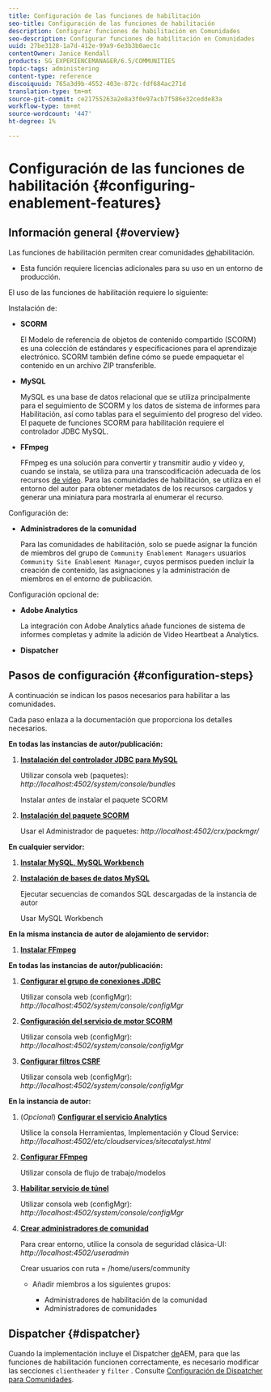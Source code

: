 ```yaml
---
title: Configuración de las funciones de habilitación
seo-title: Configuración de las funciones de habilitación
description: Configurar funciones de habilitación en Comunidades
seo-description: Configurar funciones de habilitación en Comunidades
uuid: 27be3128-1a7d-412e-99a9-6e3b3b0aec1c
contentOwner: Janice Kendall
products: SG_EXPERIENCEMANAGER/6.5/COMMUNITIES
topic-tags: administering
content-type: reference
discoiquuid: 765a3d9b-4552-403e-872c-fdf684ac271d
translation-type: tm+mt
source-git-commit: ce21755263a2e8a3f0e97acb7f586e32cedde83a
workflow-type: tm+mt
source-wordcount: '447'
ht-degree: 1%

---
```



# Configuración de las funciones de habilitación {#configuring-enablement-features}

## Información general {#overview}

Las funciones de habilitación permiten crear comunidades [de](overview.md#enablement-community)habilitación.

* Esta función requiere licencias adicionales para su uso en un entorno de producción.

El uso de las funciones de habilitación requiere lo siguiente:

Instalación de:

* **SCORM**

   El Modelo de referencia de objetos de contenido compartido (SCORM) es una colección de estándares y especificaciones para el aprendizaje electrónico. SCORM también define cómo se puede empaquetar el contenido en un archivo ZIP transferible.

* **MySQL**

   MySQL es una base de datos relacional que se utiliza principalmente para el seguimiento de SCORM y los datos de sistema de informes para Habilitación, así como tablas para el seguimiento del progreso del video. El paquete de funciones SCORM para habilitación requiere el controlador JDBC MySQL.

* **FFmpeg**

   FFmpeg es una solución para convertir y transmitir audio y vídeo y, cuando se instala, se utiliza para una transcodificación adecuada de los recursos [de vídeo](../../help/sites-authoring/default-components-foundation.md#video). Para las comunidades de habilitación, se utiliza en el entorno del autor para obtener metadatos de los recursos cargados y generar una miniatura para mostrarla al enumerar el recurso.

Configuración de:

* **Administradores de la comunidad**

   Para las comunidades de habilitación, solo se puede asignar la función de miembros del grupo de `Community Enablement Managers` usuarios `Community Site Enablement Manager`, cuyos permisos pueden incluir la creación de contenido, las asignaciones y la administración de miembros en el entorno de publicación.

Configuración opcional de:

* **Adobe Analytics**

   La integración con Adobe Analytics añade funciones de sistema de informes completas y admite la adición de Video Heartbeat a Analytics.

* **Dispatcher**

## Pasos de configuración {#configuration-steps}

A continuación se indican los pasos necesarios para habilitar a las comunidades.

Cada paso enlaza a la documentación que proporciona los detalles necesarios.

**En todas las instancias de autor/publicación:**

1. **[Instalación del controlador JDBC para MySQL](deploy-communities.md#jdbc-driver-for-mysql)**

   Utilizar consola web (paquetes): *http://localhost:4502/system/console/bundles*

   Instalar *antes* de instalar el paquete SCORM

1. **[Instalación del paquete SCORM](deploy-communities.md#scorm-package)**


   Usar el Administrador de paquetes: *http://localhost:4502/crx/packmgr/*

**En cualquier servidor:**

1. **[Instalar MySQL, MySQL Workbench](mysql.md)**

1. **[Instalación de bases de datos MySQL](mysql.md#database-setup)**

   Ejecutar secuencias de comandos SQL descargadas de la instancia de autor

   Usar MySQL Workbench

**En la misma instancia de autor de alojamiento de servidor:**

1. **[Instalar FFmpeg](ffmpeg.md)**

**En todas las instancias de autor/publicación:**

1. **[Configurar el grupo de conexiones JDBC](mysql.md#configure-jdbc-connections)**

   Utilizar consola web (configMgr): *http://localhost:4502/system/console/configMgr*

1. **[Configuración del servicio de motor SCORM](mysql.md#aem-communities-scormengine-service)**

   Utilizar consola web (configMgr): *http://localhost:4502/system/console/configMgr*

1. **[Configurar filtros CSRF](mysql.md#adobe-granite-csrf-filter)**

   Utilizar consola web (configMgr): *http://localhost:4502/system/console/configMgr*

**En la instancia de autor:**

1. (*Opcional*) **[Configurar el servicio Analytics](analytics.md)**

   Utilice la consola Herramientas, Implementación y Cloud Service: *http://localhost:4502/etc/cloudservices/sitecatalyst.html*

1. **[Configurar FFmpeg](ffmpeg.md#configure-ffmpeg-transcoding-service)**

   Utilizar consola de flujo de trabajo/modelos

1. **[Habilitar servicio de túnel](deploy-communities.md#tunnel-service-on-author)**

   Utilizar consola web (configMgr): *http://localhost:4502/system/console/configMgr*

1. **[Crear administradores de comunidad](users.md#creating-community-members)**

   Para crear entorno, utilice la consola de seguridad clásica-UI: *http://localhost:4502/useradmin*

   Crear usuarios con ruta = /home/users/community

   * Añadir miembros a los siguientes grupos:

      * Administradores de habilitación de la comunidad
      * Administradores de comunidades

## Dispatcher {#dispatcher}

Cuando la implementación incluye el Dispatcher [de](https://helpx.adobe.com/experience-manager/dispatcher/using/dispatcher.html)AEM, para que las funciones de habilitación funcionen correctamente, es necesario modificar las secciones `clientheader` y `filter` . Consulte [Configuración de Dispatcher para Comunidades](dispatcher.md#enablement).
